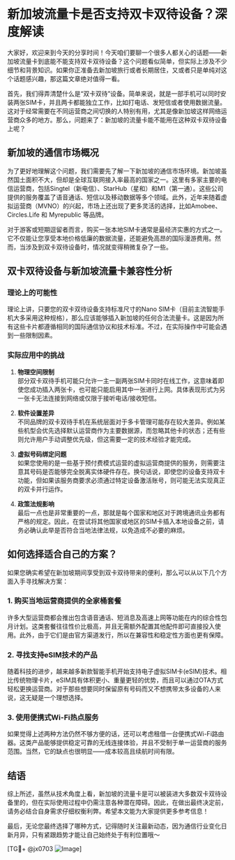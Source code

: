 # 新加坡流量卡是否支持双卡双待设备？深度解读

大家好，欢迎来到今天的分享时间！今天咱们要聊一个很多人都关心的话题——新加坡流量卡到底能不能支持双卡双待设备？这个问题看似简单，但实际上涉及不少细节和背景知识。如果你正准备去新加坡旅行或者长期居住，又或者只是单纯对这个话题感兴趣，那这篇文章绝对值得一看。

首先，我们得弄清楚什么是“双卡双待”设备。简单来说，就是一部手机可以同时安装两张SIM卡，并且两卡都能独立工作，比如打电话、发短信或者使用数据流量。这对于经常需要在不同运营商之间切换的人特别有用，尤其是像新加坡这样网络运营商众多的地方。那么，问题来了：新加坡的流量卡能不能用在这种双卡双待设备上呢？

## 新加坡的通信市场概况

为了更好地理解这个问题，我们需要先了解一下新加坡的通信市场环境。新加坡虽然国土面积不大，但却是全球互联网接入率最高的国家之一。这里有多家主要的电信运营商，包括Singtel（新电信）、StarHub（星和）和M1（第一通）。这些公司提供的服务覆盖了语音通话、短信以及移动数据等多个领域。此外，近年来随着虚拟运营商（MVNO）的兴起，市场上还出现了更多灵活的选择，比如Amobee、 Circles.Life 和 Myrepublic 等品牌。

对于游客或短期逗留者而言，购买一张本地SIM卡通常是最经济实惠的方式之一。它不仅能让您享受本地价格低廉的数据流量，还能避免高昂的国际漫游费用。然而，当涉及到双卡双待设备时，情况就变得稍微复杂了一些。

## 双卡双待设备与新加坡流量卡兼容性分析

### 理论上的可能性
理论上讲，只要您的双卡双待设备支持标准尺寸的Nano SIM卡（目前主流智能手机大多采用这种规格），那么应该能够插入新加坡的任何合法流量卡。这是因为所有这些卡片都遵循相同的国际通信协议和技术标准。不过，在实际操作中可能会遇到一些限制因素。

### 实际应用中的挑战
1. **物理空间限制**  
   部分双卡双待手机可能只允许一主一副两张SIM卡同时在线工作，这意味着即使您成功插入两张卡，也可能只能启用其中一张进行上网。具体表现形式为另一张卡无法连接到网络或仅限于接听电话/接收短信。

2. **软件设置差异**  
   不同品牌的双卡双待手机在系统层面对于多卡管理可能存在较大差异。例如某些机型会优先选择默认运营商作为主要数据源，而忽略其他卡的状态；还有些则允许用户手动调整优先级，但这需要一定的技术经验才能完成。

3. **虚拟号码绑定问题**  
   如果您使用的是一些基于预付费模式运营的虚拟运营商提供的服务，则需要注意其号码是否能够完全脱离实体硬件存在。换句话说，即使您的设备支持双卡功能，但如果该服务商要求必须通过特定设备激活账号，则可能无法实现真正的双卡并行运作。

4. **政策法规影响**  
   最后一点也是非常重要的一点，那就是每个国家和地区对于跨境通讯业务都有严格的规定。因此，在尝试将其他国家或地区的SIM卡插入本地设备之前，请务必确认此举是否符合当地法律法规，以免造成不必要的麻烦。

## 如何选择适合自己的方案？

如果您确实希望在新加坡期间享受到双卡双待带来的便利，那么可以从以下几个方面入手寻找解决方案：

### 1. 购买当地运营商提供的全家桶套餐
许多大型运营商都会推出包含语音通话、短消息及高速上网等功能在内的综合性包月计划。这类套餐往往性价比极高，并且无需额外配置其他配件即可直接投入使用。此外，由于它们是由官方渠道发行，所以在兼容性和稳定性方面也更有保障。

### 2. 寻找支持eSIM技术的产品
随着科技的进步，越来越多新款智能手机开始支持电子虚拟SIM卡(eSIM)技术。相比传统物理卡片，eSIM具有体积更小、重量更轻的优势，而且可以通过OTA方式轻松更换运营商。对于那些想要同时保留原有号码而又不想携带太多设备的人来说，这无疑是一个理想选择。

### 3. 使用便携式Wi-Fi热点服务
如果觉得上述两种方法仍然不够方便的话，还可以考虑租借一台便携式Wi-Fi路由器。这类产品能够提供稳定可靠的无线连接体验，并且不受制于单一运营商的服务范围。当然，它的缺点也很明显——成本较高且续航时间有限。

## 结语

综上所述，虽然从技术角度上看，新加坡的流量卡是可以被装进大多数双卡双待设备里的，但在实际使用过程中仍需注意各种潜在障碍。因此，在做出最终决定前，请务必结合自身需求仔细权衡利弊。希望本文能为大家提供更多参考信息！

最后，无论您最终选择了哪种方式，记得随时关注最新动态，因为通信行业变化日新月异，只有紧跟趋势才能让自己始终处于有利位置哦～ 

[TG💪+ @jx0703 ![Image](https://github.com/user-attachments/assets/dbca1d08-cadb-493c-b0ec-ad6f7a83f270)]